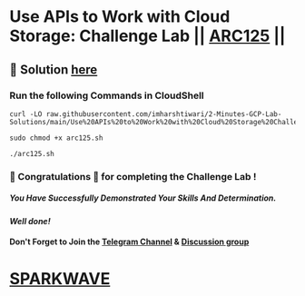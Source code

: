 # Use APIs to Work with Cloud Storage: Challenge Lab || [ARC125](https://www.cloudskillsboost.google/focuses/65991?parent=catalog) ||

## 🔑 Solution [here](https://www.youtube.com/@sparkwave.01)

### Run the following Commands in CloudShell

```
curl -LO raw.githubusercontent.com/imharshtiwari/2-Minutes-GCP-Lab-Solutions/main/Use%20APIs%20to%20Work%20with%20Cloud%20Storage%20Challenge%20Lab/arc125.sh

sudo chmod +x arc125.sh

./arc125.sh
```

### 🐼 Congratulations 🎉 for completing the Challenge Lab !

##### *You Have Successfully Demonstrated Your Skills And Determination.*

#### *Well done!*

#### Don't Forget to Join the [Telegram Channel](https://t.me/sparkwave.01) & [Discussion group](https://t.me/sparkwave.01chats)

# [SPARKWAVE](https://www.youtube.com/@sparkwave.01)
